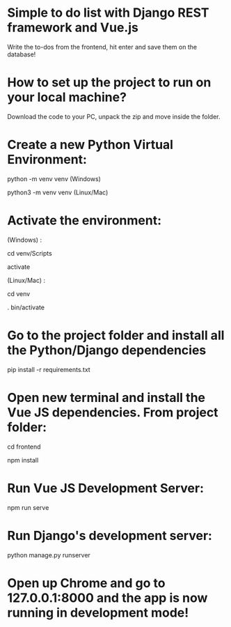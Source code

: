 # Simple to do list with Django REST framework and Vue.js
Write the to-dos from the frontend, hit enter and save them on the database!
# How to set up the project to run on your local machine?
Download the code to your PC, unpack the zip and move inside the folder.
# Create a new Python Virtual Environment:
python -m venv venv (Windows)

python3 -m venv venv (Linux/Mac)
# Activate the environment:
(Windows) :

cd venv/Scripts

activate

(Linux/Mac) :

cd venv

. bin/activate
# Go to the project folder and install all the Python/Django dependencies
pip install -r requirements.txt 

# Open new terminal and install the Vue JS dependencies. From project folder:
cd frontend

npm install
# Run Vue JS Development Server:
npm run serve
# Run Django's development server:
python manage.py runserver
# Open up Chrome and go to 127.0.0.1:8000 and the app is now running in development mode!
